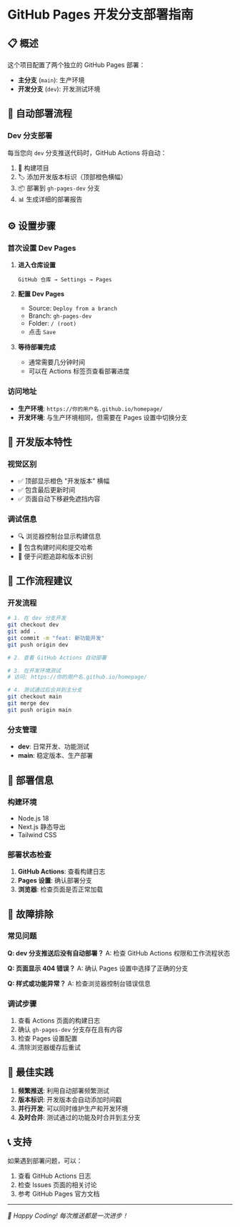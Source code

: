 # GitHub Pages 开发分支部署指南

## 📋 概述

这个项目配置了两个独立的 GitHub Pages 部署：
- **主分支** (`main`): 生产环境 
- **开发分支** (`dev`): 开发测试环境

## 🚀 自动部署流程

### Dev 分支部署
每当您向 `dev` 分支推送代码时，GitHub Actions 将自动：

1. 🔨 构建项目
2. 🏷️ 添加开发版本标识（顶部橙色横幅）
3. 📦 部署到 `gh-pages-dev` 分支
4. 📊 生成详细的部署报告

## ⚙️ 设置步骤

### 首次设置 Dev Pages

1. **进入仓库设置**
   ```
   GitHub 仓库 → Settings → Pages
   ```

2. **配置 Dev Pages**
   - Source: `Deploy from a branch`
   - Branch: `gh-pages-dev`
   - Folder: `/ (root)`
   - 点击 `Save`

3. **等待部署完成**
   - 通常需要几分钟时间
   - 可以在 Actions 标签页查看部署进度

### 访问地址

- **生产环境**: `https://你的用户名.github.io/homepage/`
- **开发环境**: 与生产环境相同，但需要在 Pages 设置中切换分支

## 🎨 开发版本特性

### 视觉区别
- ✅ 顶部显示橙色 "开发版本" 横幅
- ✅ 包含最后更新时间
- ✅ 页面自动下移避免遮挡内容

### 调试信息
- 🔍 浏览器控制台显示构建信息
- 📅 包含构建时间和提交哈希
- 🔗 便于问题追踪和版本识别

## 🔄 工作流程建议

### 开发流程
```bash
# 1. 在 dev 分支开发
git checkout dev
git add .
git commit -m "feat: 新功能开发"
git push origin dev

# 2. 查看 GitHub Actions 自动部署

# 3. 在开发环境测试
# 访问: https://你的用户名.github.io/homepage/

# 4. 测试通过后合并到主分支
git checkout main
git merge dev
git push origin main
```

### 分支管理
- **dev**: 日常开发、功能测试
- **main**: 稳定版本、生产部署

## 📝 部署信息

### 构建环境
- Node.js 18
- Next.js 静态导出
- Tailwind CSS

### 部署状态检查
1. **GitHub Actions**: 查看构建日志
2. **Pages 设置**: 确认部署分支
3. **浏览器**: 检查页面是否正常加载

## 🔧 故障排除

### 常见问题

**Q: dev 分支推送后没有自动部署？**
A: 检查 GitHub Actions 权限和工作流程状态

**Q: 页面显示 404 错误？**
A: 确认 Pages 设置中选择了正确的分支

**Q: 样式或功能异常？**
A: 检查浏览器控制台错误信息

### 调试步骤
1. 查看 Actions 页面的构建日志
2. 确认 `gh-pages-dev` 分支存在且有内容
3. 检查 Pages 设置配置
4. 清除浏览器缓存后重试

## 🎯 最佳实践

1. **频繁推送**: 利用自动部署频繁测试
2. **版本标识**: 开发版本会自动添加时间戳
3. **并行开发**: 可以同时维护生产和开发环境
4. **及时合并**: 测试通过的功能及时合并到主分支

## 📞 支持

如果遇到部署问题，可以：
1. 查看 GitHub Actions 日志
2. 检查 Issues 页面的相关讨论
3. 参考 GitHub Pages 官方文档

---
*🚀 Happy Coding! 每次推送都是一次进步！*
